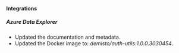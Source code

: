 
#### Integrations

##### Azure Data Explorer

- Updated the documentation and metadata. 
- Updated the Docker image to: *demisto/auth-utils:1.0.0.3030454*.

